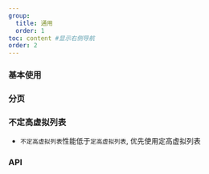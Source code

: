 ```yaml
---
group: 
  title: 通用
  order: 1
toc: content #显示右侧导航
order: 2
---
```

### 基本使用
<code src="./demo01.tsx"></code>

### 分页
<code src="./demo02.tsx"></code>

### 不定高虚拟列表
- `不定高虚拟列表`性能低于`定高虚拟列表`, 优先使用定高虚拟列表

<code src="./demo03.tsx"></code>


### API
<API id='VirtualList' />

